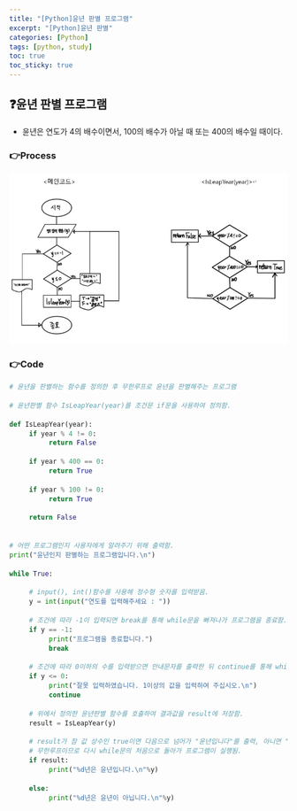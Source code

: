 ```yaml
---
title: "[Python]윤년 판별 프로그램"
excerpt: "[Python]윤년 판별"
categories: [Python]
tags: [python, study]
toc: true
toc_sticky: true
---
```


## ❓윤년 판별 프로그램
+ 윤년은 연도가 4의 배수이면서, 100의 배수가 아닐 때 또는 400의 배수일 때이다.
  <br>

### 👉Process
  ![picture - fail to bring](/assets/Image/python_termprj_2.png)
  <br>

### 👉Code

```python
# 윤년을 판별하는 함수를 정의한 후 무한루프로 윤년을 판별해주는 프로그램

# 윤년판별 함수 IsLeapYear(year)를 조건문 if문을 사용하여 정의함.

def IsLeapYear(year):  
     if year % 4 != 0:
          return False

     if year % 400 == 0:
          return True

     if year % 100 != 0:
          return True

     return False
 

# 어떤 프로그램인지 사용자에게 알려주기 위해 출력함. 
print("윤년인지 판별하는 프로그램입니다.\n")

while True:

     # input(), int()함수를 사용해 정수형 숫자를 입력받음. 
     y = int(input("연도를 입력해주세요 : "))

     # 조건에 따라 -1이 입력되면 break를 통해 while문을 빠져나가 프로그램을 종료함. 
     if y == -1:
          print("프로그램을 종료합니다.")
          break

     # 조건에 따라 0이하의 수를 입력받으면 안내문자를 출력한 뒤 continue를 통해 while문의 처음으로 돌아감. 
     if y <= 0:
          print("잘못 입력하였습니다. 1이상의 값을 입력하여 주십시오.\n")
          continue

     # 위에서 정의한 윤년판별 함수를 호출하여 결과값을 result에 저장함.
     result = IsLeapYear(y)

     # result가 참 값 상수인 true이면 다음으로 넘어가 "윤년입니다"를 출력, 아니면 "아닙니다" 출력. 문자열 포맷팅을 사용하여 %d에는 y를 대입하여 출력함.
     # 무한루프이므로 다시 while문의 처음으로 돌아가 프로그램이 실행됨.
     if result:
          print("%d년은 윤년입니다.\n"%y)

     else:
          print("%d년은 윤년이 아닙니다.\n"%y)
```

